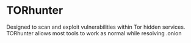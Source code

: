 # TORhunter
Designed to scan and exploit vulnerabilities within Tor hidden services. TORhunter allows most tools to work as normal while resolving .onion
